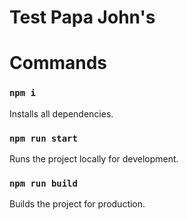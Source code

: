 # Test Papa John's

# Commands

### `npm i`
Installs all dependencies.

### `npm run start`
Runs the project locally for development.

### `npm run build`
Builds the project for production.
